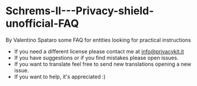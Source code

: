 # Schrems-II---Privacy-shield-unofficial-FAQ
By Valentino Spataro some FAQ for entities looking for practical instructions


- If you need a different license please contact me at info@privacykit.it
- If you have suggestions or if you find mistakes please open issues.
- If you want to translate feel free to send new translations opening a new issue.
- If you want to help, it's appreciated :)

